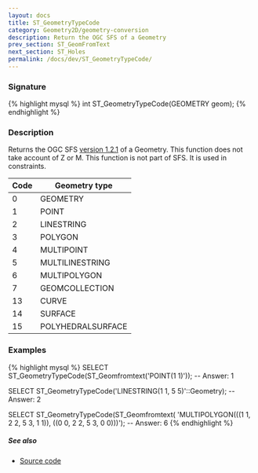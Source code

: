 ```yaml
---
layout: docs
title: ST_GeometryTypeCode
category: Geometry2D/geometry-conversion
description: Return the OGC SFS of a Geometry
prev_section: ST_GeomFromText
next_section: ST_Holes
permalink: /docs/dev/ST_GeometryTypeCode/
---
```


### Signature

{% highlight mysql %}
int ST_GeometryTypeCode(GEOMETRY geom);
{% endhighlight %}

### Description
Returns the OGC SFS <a href="http://www.opengeospatial.org/standards/sfs" target="_blank">version
  1.2.1</a> of a Geometry. 
This function does not take account of Z or M.
This function is not part of SFS. It is used in constraints.

| Code |    Geometry  type   |
| ---- | ------------------- |
|    0 | GEOMETRY            |
|    1 | POINT               |
|    2 | LINESTRING          |
|    3 | POLYGON             |
|    4 | MULTIPOINT          |
|    5 | MULTILINESTRING     |
|    6 | MULTIPOLYGON        |
|    7 | GEOMCOLLECTION      |
|   13 | CURVE               |
|   14 | SURFACE             |
|   15 | POLYHEDRALSURFACE   |

### Examples

{% highlight mysql %}
SELECT ST_GeometryTypeCode(ST_Geomfromtext('POINT(1 1)'));
-- Answer: 1

SELECT ST_GeometryTypeCode('LINESTRING(1 1, 5 5)'::Geometry);
-- Answer: 2

SELECT ST_GeometryTypeCode(ST_Geomfromtext(
                            'MULTIPOLYGON(((1 1, 2 2, 5 3, 1 1)),
                                          ((0 0, 2 2, 5 3, 0 0)))');
-- Answer: 6
{% endhighlight %}

##### See also

* <a href="https://github.com/irstv/H2GIS/blob/a8e61ea7f1953d1bad194af926a568f7bc9aac96/h2spatial/src/main/java/org/h2gis/h2spatial/internal/function/spatial/properties/ST_GeometryTypeCode.java" target="_blank">Source code</a>